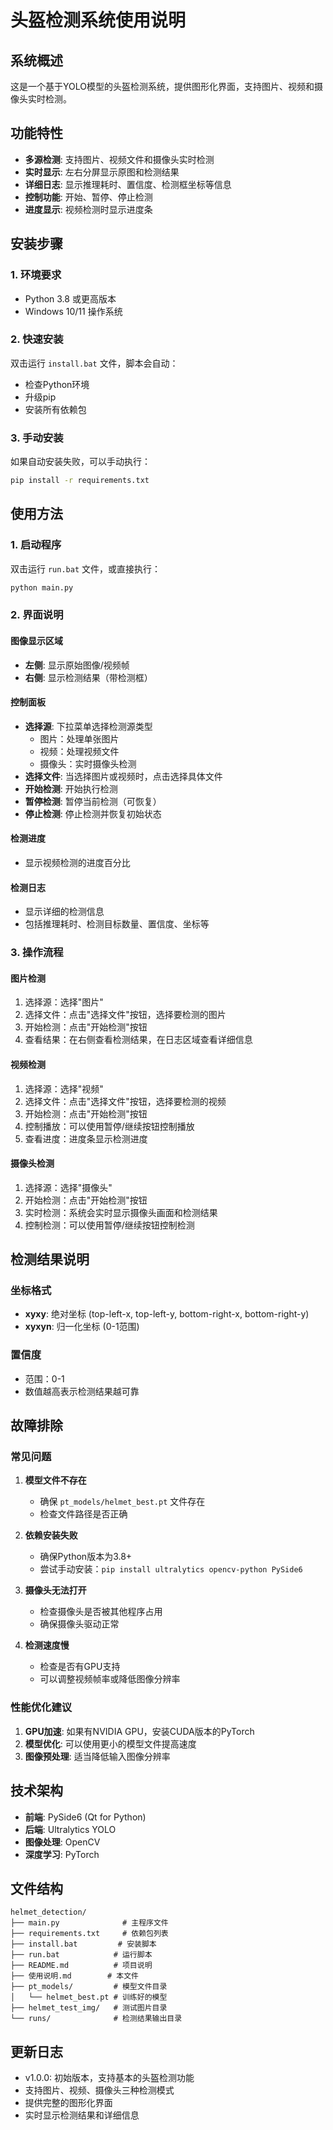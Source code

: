 # 头盔检测系统使用说明

## 系统概述

这是一个基于YOLO模型的头盔检测系统，提供图形化界面，支持图片、视频和摄像头实时检测。

## 功能特性

- **多源检测**: 支持图片、视频文件和摄像头实时检测
- **实时显示**: 左右分屏显示原图和检测结果
- **详细日志**: 显示推理耗时、置信度、检测框坐标等信息
- **控制功能**: 开始、暂停、停止检测
- **进度显示**: 视频检测时显示进度条

## 安装步骤

### 1. 环境要求
- Python 3.8 或更高版本
- Windows 10/11 操作系统

### 2. 快速安装
双击运行 `install.bat` 文件，脚本会自动：
- 检查Python环境
- 升级pip
- 安装所有依赖包

### 3. 手动安装
如果自动安装失败，可以手动执行：
```bash
pip install -r requirements.txt
```

## 使用方法

### 1. 启动程序
双击运行 `run.bat` 文件，或直接执行：
```bash
python main.py
```

### 2. 界面说明

#### 图像显示区域
- **左侧**: 显示原始图像/视频帧
- **右侧**: 显示检测结果（带检测框）

#### 控制面板
- **选择源**: 下拉菜单选择检测源类型
  - 图片：处理单张图片
  - 视频：处理视频文件
  - 摄像头：实时摄像头检测
- **选择文件**: 当选择图片或视频时，点击选择具体文件
- **开始检测**: 开始执行检测
- **暂停检测**: 暂停当前检测（可恢复）
- **停止检测**: 停止检测并恢复初始状态

#### 检测进度
- 显示视频检测的进度百分比

#### 检测日志
- 显示详细的检测信息
- 包括推理耗时、检测目标数量、置信度、坐标等

### 3. 操作流程

#### 图片检测
1. 选择源：选择"图片"
2. 选择文件：点击"选择文件"按钮，选择要检测的图片
3. 开始检测：点击"开始检测"按钮
4. 查看结果：在右侧查看检测结果，在日志区域查看详细信息

#### 视频检测
1. 选择源：选择"视频"
2. 选择文件：点击"选择文件"按钮，选择要检测的视频
3. 开始检测：点击"开始检测"按钮
4. 控制播放：可以使用暂停/继续按钮控制播放
5. 查看进度：进度条显示检测进度

#### 摄像头检测
1. 选择源：选择"摄像头"
2. 开始检测：点击"开始检测"按钮
3. 实时检测：系统会实时显示摄像头画面和检测结果
4. 控制检测：可以使用暂停/继续按钮控制检测

## 检测结果说明

### 坐标格式
- **xyxy**: 绝对坐标 (top-left-x, top-left-y, bottom-right-x, bottom-right-y)
- **xyxyn**: 归一化坐标 (0-1范围)

### 置信度
- 范围：0-1
- 数值越高表示检测结果越可靠

## 故障排除

### 常见问题

1. **模型文件不存在**
   - 确保 `pt_models/helmet_best.pt` 文件存在
   - 检查文件路径是否正确

2. **依赖安装失败**
   - 确保Python版本为3.8+
   - 尝试手动安装：`pip install ultralytics opencv-python PySide6`

3. **摄像头无法打开**
   - 检查摄像头是否被其他程序占用
   - 确保摄像头驱动正常

4. **检测速度慢**
   - 检查是否有GPU支持
   - 可以调整视频帧率或降低图像分辨率

### 性能优化建议

1. **GPU加速**: 如果有NVIDIA GPU，安装CUDA版本的PyTorch
2. **模型优化**: 可以使用更小的模型文件提高速度
3. **图像预处理**: 适当降低输入图像分辨率

## 技术架构

- **前端**: PySide6 (Qt for Python)
- **后端**: Ultralytics YOLO
- **图像处理**: OpenCV
- **深度学习**: PyTorch

## 文件结构

```
helmet_detection/
├── main.py              # 主程序文件
├── requirements.txt     # 依赖包列表
├── install.bat         # 安装脚本
├── run.bat            # 运行脚本
├── README.md          # 项目说明
├── 使用说明.md        # 本文件
├── pt_models/         # 模型文件目录
│   └── helmet_best.pt # 训练好的模型
├── helmet_test_img/   # 测试图片目录
└── runs/              # 检测结果输出目录
```

## 更新日志

- v1.0.0: 初始版本，支持基本的头盔检测功能
- 支持图片、视频、摄像头三种检测模式
- 提供完整的图形化界面
- 实时显示检测结果和详细信息 